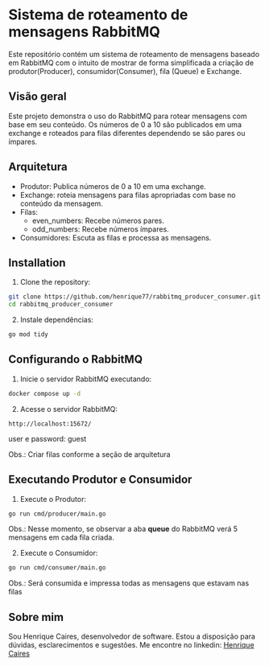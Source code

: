 # Sistema de roteamento de mensagens RabbitMQ

Este repositório contém um sistema de roteamento de mensagens baseado em RabbitMQ com o intuito de mostrar de forma simplificada a criação de produtor(Producer), consumidor(Consumer), fila (Queue) e Exchange.

## Visão geral

Este projeto demonstra o uso do RabbitMQ para rotear mensagens com base em seu conteúdo. Os números de 0 a 10 são publicados em uma exchange e roteados para filas diferentes dependendo se são pares ou ímpares.

## Arquitetura
* Produtor: Publica números de 0 a 10 em uma exchange.
* Exchange: roteia mensagens para filas apropriadas com base no conteúdo da mensagem.
* Filas:
  * even_numbers: Recebe números pares.
  * odd_numbers: Recebe números ímpares.
* Consumidores: Escuta as filas e processa as mensagens.


## Installation
1. Clone the repository:
~~~bash
git clone https://github.com/henrique77/rabbitmq_producer_consumer.git
cd rabbitmq_producer_consumer
~~~
2. Instale dependências:
~~~bash
go mod tidy
~~~

## Configurando o RabbitMQ
1. Inicie o servidor RabbitMQ executando:
~~~bash
docker compose up -d
~~~
2. Acesse o servidor RabbitMQ:
```
http://localhost:15672/
```
user e password: guest

Obs.: Criar filas conforme a seção de arquitetura

## Executando Produtor e Consumidor
1. Execute o Produtor:
~~~bash
go run cmd/producer/main.go
~~~
Obs.: Nesse momento, se observar a aba **queue** do RabbitMQ verá 5 mensagens em cada fila criada.

2. Execute o Consumidor:
~~~bash
go run cmd/consumer/main.go
~~~
Obs.: Será consumida e impressa todas as mensagens que estavam nas filas

## Sobre mim

Sou Henrique Caires, desenvolvedor de software. Estou a disposição para dúvidas, esclarecimentos e sugestões. Me encontre no linkedin: [Henrique Caires](https://www.linkedin.com/in/henrique-caires)

